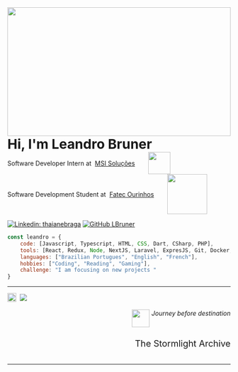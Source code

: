 <img height="290" src="https://media4.giphy.com/media/v1.Y2lkPTc5MGI3NjExY3M4c2JmZ2l1OHF0OHl2ODZ2ZjllMHFwZWR4M3hpZTcxeHJ5MHJ4MyZlcD12MV9pbnRlcm5hbF9naWZfYnlfaWQmY3Q9cw/jZ6ggG9dreWgUX5gsx/giphy.gif" width="100%">

<br>

<div style="display: flex; align-items: center; gap: 50px">
    <span style="font-weight: bold; font-size: 30px"> Hi, I'm Leandro Bruner</span></a>
</div>
<div style="display: flex; align-items: center; gap: 30px">
    <div style="display: flex; align-items: center;gap: 8px">
        <p>Software Developer Intern at</p> <a href="http://www.unb.br">MSI Soluções </a> 
    </div>
    <img src="https://media.giphy.com/media/fYSnHlufseco8Fh93Z/giphy.gif" width="50">
</div>

<div style="display: flex; align-items: center; gap: 30px">
<div style="display: flex; align-items: center;gap: 8px">
    <p>Software Development Student at</p> <a href="https://www.fatecourinhos.edu.br/">Fatec Ourinhos </a>
</div>
<img src="https://media1.giphy.com/media/v1.Y2lkPTc5MGI3NjExcW1nNHJucGM5NnRhNWdvb3VxZ2dnMHRpN2JzOWtqZnNpNmdnbjdsNiZlcD12MV9pbnRlcm5hbF9naWZfYnlfaWQmY3Q9cw/F73KLZL9eAfDcDQFAt/giphy.gif" width="90"> 
</div>

[![Linkedin: thaianebraga](https://img.shields.io/badge/-LeandroBruner-blue?style=flat-square&logo=Linkedin&logoColor=white&link=https://www.linkedin.com/in/lbruner-dev/)](https://www.linkedin.com/in/lbruner-dev/)
[![GitHub LBruner](https://img.shields.io/github/followers/LBruner?style=social)](https://github.com/LBruner)

```javascript
const leandro = {
    code: [Javascript, Typescript, HTML, CSS, Dart, CSharp, PHP],
    tools: [React, Redux, Node, NextJS, Laravel, ExpresJS, Git, Docker, Flutter],
    languages: ["Brazilian Portugues", "English", "French"],
    hobbies: ["Coding", "Reading", "Gaming"],
    challenge: "I am focusing on new projects "
}
```

---



<div style="display: flex; align-items: center; gap: 30px">
<div style="display: flex; align-items: center;gap: 8px">
    <img src="https://github-readme-stats.vercel.app/api?username=LBruner&theme=dracula&show_icons=true&hide_border=true&count_private=true" width="100%">
<img  src="https://github-readme-streak-stats.herokuapp.com/?user=LBruner&theme=dracula&hide_border=true">
</div>
</div>

<br>

<div style="width: 100%; display: flex;flex-direction: column;align-items: end; justify-content: end; gap: 5px">
    </a>
        <div style="display: flex; gap: 5px">
        <img src="https://media4.giphy.com/media/v1.Y2lkPTc5MGI3NjExazVpOTMwOXMydG4xb3Z2Y3Vpb3ZpdDFmNmpxZDlrNHpkcnhzd29sdiZlcD12MV9pbnRlcm5hbF9naWZfYnlfaWQmY3Q9Zw/U7Pr9dkEKftbDaThZX/giphy.gif" width="40">
            <span style="font-style: oblique">Journey before destination</span>
        </div>
    <p style="font-size: 20px">The Stormlight Archive</p>
</div>

---
